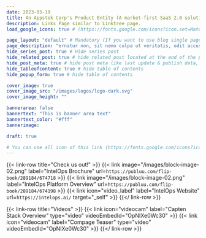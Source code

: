 ```yaml
---
date: 2023-05-19
title: An Appstek Corp's Product Entity (A market-first SaaS 2.0 solution)
description: Links Page similar to Linktree page.
load_google_icons: true # (https://fonts.google.com/icons?icon.set=Material+Symbols) Load google icons only in this page (It will boost website performance)

page_layout: "default" # Mandatory (If you want to use blog single page layout)
page_description: "ernatur non, sit nemo culpa ut veritatis, odit accusamus quasi inventore porro labore voluptatum tempora molestias? Dolorum aperiam ipsam"
hide_series_post: true # Hide series post
hide_related_post: true # hide related post located at the end of the page
hide_post_meta: true # hide post meta like last update & publish data, estimated reading time etc.
hide_tableofcontent: true # hide table of contents
hide_popup_form: true # hide table of contents

cover_image: true
cover_image_src: "/images/logos/logo-dark.svg"
cover_image_height: ""

bannerarea: false
bannertext: "This is banner area text"
bannertext_color: "#fff"
bannerimage:

draft: true

# You can use all icon of this link (https://fonts.google.com/icons?icon.set=Material+Symbols) as link shortcode icon value  
---
```


{{< link-row title="Check us out!" >}}
{{< link image="/images/block-image-02.png" label="IntelOps Brochure" url=`https://publuu.com/flip-book/289184/674718` >}}
{{< link image="/images/block-image-02.png" label="IntelOps Platform Overview" url=`https://publuu.com/flip-book/289184/674198` >}}
{{< link icon="video_label" label="IntelOps Website" url=`https://intelops.ai/` target="_self" >}}
{{</ link-row >}}

{{< link-row title="Videos" >}}
{{< link icon="videocam" label="Capten Stack Overview" type="video" videoEmbedId="OpNIXe0Wc30" >}}
{{< link icon="videocam" label="Compage Teaser" type="video" videoEmbedId="OpNIXe0Wc30" >}}
{{</ link-row >}}
